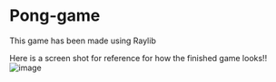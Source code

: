# Pong-game
This game has been made using Raylib

Here is a screen shot for reference for how the finished game looks!!
![image](https://github.com/Upayan-Adhikary/Pong-game/assets/106176547/7c76ec9f-0dd9-4c4b-bc31-dd05709398c0)
